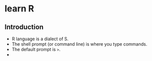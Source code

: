 # learn R

## Introduction

* R language is a dialect of S. 
* The shell prompt (or command line) is where you type commands. 
 * The default prompt is `>`. 
 * 
